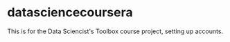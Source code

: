 # datasciencecoursera
This is for the Data Sciencist's Toolbox course project, setting up accounts.
